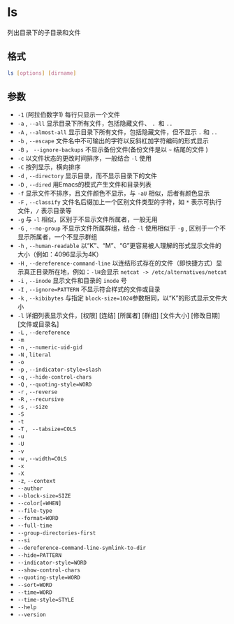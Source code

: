 # ls
列出目录下的子目录和文件

## 格式
```sh
ls [options] [dirname]
```
## 参数
* `-1` (阿拉伯数字1)  每行只显示一个文件
* `-a` , `--all`	  显示目录下所有文件，包括隐藏文件、 `. `和 `..` 
* `-A` , `--almost-all`  显示目录下所有文件，包括隐藏文件，但不显示 `.` 和 `..`
* `-b` , `--escape` 文件名中不可输出的字符以反斜杠加字符编码的形式显示
* `-B` ， `--ignore-backups` 不显示备份文件(备份文件是以 `~` 结尾的文件 )
* `-c` 以文件状态的更改时间排序，一般结合 `-l` 使用
* `-C` 按列显示，横向排序
* `-d` , `--directory` 显示目录，而不显示目录下的文件
* `-D` , `--dired` 用Emacs的模式产生文件和目录列表
* `-f` 显示文件不排序，且文件颜色不显示，与 `-aU` 相似，后者有颜色显示
* `-F` , `--classify` 文件名后缀加上一个区别文件类型的字符，如 `*` 表示可执行文件，`/` 表示目录等
* `-g` 与 `-l` 相似，区别于不显示文件所属者，一般无用
* `-G` , `--no-group` 不显示文件所属群组，结合 `-l` 使用相似于 `-g` , 区别于一个不显示所属者，一个不显示群组
* `-h` , `--human-readable` 以“K”、“M”、“G”更容易被人理解的形式显示文件的大小（例如：4096显示为4K）
* `-H` , `--dereference-command-line` 以连结形式存在的文件（即快捷方式）显示真正目录所在地，例如：`-lH`会显示 `netcat -> /etc/alternatives/netcat`
* `-i` , `--inode` 显示文件和目录的 `inode` 号
* `-I` , `--ignore=PATTERN` 不显示符合样式的文件或目录
* `-k` , `--kibibytes` 与指定 `block-size=1024`参数相同，以“K”的形式显示文件大小
* `-l` 详细列表显示文件，[权限] [连结] [所属者] [群组] [文件大小] [修改日期] [文件或目录名]
* `-L` , `--dereference`
* `-m`
* `-n` , `--numeric-uid-gid`
* `-N` , `literal`
* `-o`
* `-p` , `--indicator-style=slash`
* `-q` , `--hide-control-chars`
* `-Q` , `--quoting-style=WORD`
* `-r` , `--reverse`
* `-R` , `--recursive`
* `-s` , `--size`
* `-S`
* `-t`
* `-T` , ` --tabsize=COLS`
* `-u`
* `-U`
* `-v`
* `-w` , `--width=COLS`
* `-x`
* `-X`
* `-z`, `--context`
* `--author`
* `--block-size=SIZE`
* `--color[=WHEN]`
* `--file-type`
* `--format=WORD`
* `--full-time`
* `--group-directories-first`
* `--si`
* `--dereference-command-line-symlink-to-dir`
* `--hide=PATTERN`
* `--indicator-style=WORD`
* `--show-control-chars`
* `--quoting-style=WORD`
* `--sort=WORD`
* `--time=WORD`
* `--time-style=STYLE`
* `--help`
* `--version`